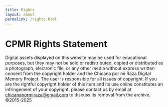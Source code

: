 ```yaml
---
title: Rights
layout: about
permalink: /rights.html
---
```


# CPMR Rights Statement

Digital assets displayed on this website may be used for educational purposes, but they may not be sold or redistributed, copied or distributed as a photograph, electronic file, or any other media without express written consent from the copyright holder and the Chicana por mi Raza Digital Memory Project. The user is responsible for all issues of copyright. If you are the rightful copyright holder of this item and its use online constitutes an infringement of your copyright, please contact us by email at chicanapormiraza@gmail.com to discuss its removal from the archive.
©2015-2025